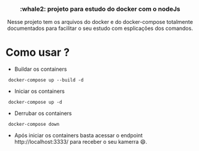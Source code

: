 
<h3 align="center">
  :whale2: projeto para estudo do docker com o nodeJs
</h3>

<p align="center">
  Nesse projeto tem os arquivos do docker e do docker-compose totalmente documentados para facilitar o seu estudo com esplicações dos comandos.
</p>

# Como usar ?

- Buildar os containers
```
 docker-compose up --build -d
```

- Iniciar os containers
```
 docker-compose up -d
```

- Derrubar os containers
```
 docker-compose down
```

- Após iniciar os containers basta acessar o endpoint http://localhost:3333/ para receber o seu kamerra :smile:.
